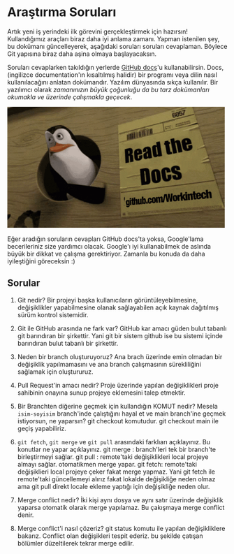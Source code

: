 # Araştırma Soruları

Artık yeni iş yerindeki ilk görevini gerçekleştirmek için hazırsın! Kullandığımız araçları biraz daha iyi anlama zamanı. Yapman istenilen şey, bu dokümanı güncelleyerek, aşağıdaki soruları soruları cevaplaman. Böylece Git yapısına biraz daha aşina olmaya başlayacaksın.

Soruları cevaplarken takıldığın yerlerde [GitHub docs](https://docs.github.com/en)'u kullanabilirsin. Docs, (ingilizce documentation'ın kısaltılmış halidir) bir programı veya dilin nasıl kullanılacağını anlatan dokümandır. Yazılım dünyasında sıkça kullanılır. Bir yazılımcı olarak _zamanınızın büyük çoğunluğu da bu tarz dokümanları okumakla ve üzerinde çalışmakla geçecek_.

![READ THE DOCS](https://github.com/Workintech/FSWeb-S1G1-Projesi-Web-Development-Projesi-icin-Git/blob/main/read-the-docs-wit.gif?raw=true)

Eğer aradığın soruların cevapları GitHub docs'ta yoksa, Google'lama becerileriniz size yardımcı olacak. Google'ı iyi kullanabilmek de aslında büyük bir dikkat ve çalışma gerektiriyor. Zamanla bu konuda da daha iyileştiğini göreceksin :)

## Sorular

1. Git nedir?
Bir projeyi başka kullanıcıların görüntüleyebilmesine, değişiklikler yapabilmesine olanak sağlayabilen açık kaynak dağıtılmış sürüm kontrol sistemidir. 

2. Git ile GitHub arasında ne fark var?
GitHub kar amacı güden bulut tabanlı git barındıran bir şirkettir. Yani git bir sistem github ise bu sistemi içinde barındıran bulut tabanlı bir şirkettir. 

3. Neden bir branch oluşturuyoruz?
Ana brach üzerinde emin olmadan bir değişiklik yapılmamasını ve ana branch çalışmasının sürekliliğini sağlamak için oluştururuz.

4. Pull Request'in amacı nedir?
Proje üzerinde yapılan değişiklikleri proje sahibinin onayına sunup projeye eklemesini talep etmektir.

5. Bir Branchten diğerine geçmek için kullandığın KOMUT nedir? Mesela `isim-soyisim` branch'inde çalıştığını hayal et ve main branch'ine geçmek istiyorsun, ne yaparsın?
git checkout komutudur. git checkout main ile geçiş yapabiliriz.

6. `git fetch`, `git merge` ve `git pull` arasındaki farklıarı açıklayınız. Bu konutlar ne yapar açıklayınız.
git merge : branch'leri tek bir branch'te birleştirmeyi sağlar.
git pull : remote'taki değişiklikleri local projeye almayı sağlar. otomatikmen merge yapar.
git fetch: remote'taki değişiklieri local projeye çeker fakat merge yapmaz.
Yani git fetch ile remote'taki güncellemeyi alırız fakat lokalde değişikliğe neden olmaz ama git pull direkt locale ekleme yaptığı için değişikliğe neden olur.

7. Merge conflict nedir?
İki kişi aynı dosya ve aynı satır üzerinde değişiklik yaparsa otomatik olarak merge yapılamaz. Bu çakışmaya merge conflict denir.

8. Merge conflict'i nasıl çözeriz?
git status komutu ile yapılan değişikliklere bakarız. Conflict olan değişikleri tespit ederiz. bu şekilde çatışan bölümler düzeltilerek tekrar merge edilir.


